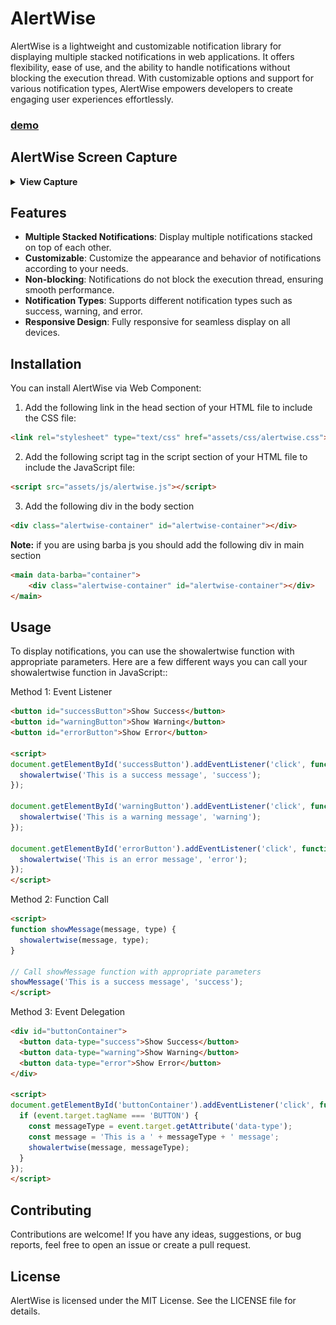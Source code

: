 # AlertWise

AlertWise is a lightweight and customizable notification library for displaying multiple stacked notifications in web applications. It offers flexibility, ease of use, and the ability to handle notifications without blocking the execution thread. With customizable options and support for various notification types, AlertWise empowers developers to create engaging user experiences effortlessly.

### <a href="https://alertwise-aarjaycreation.web.app" title="alertwise demo web">demo</a>

## AlertWise Screen Capture 

<details>
  <summary><strong>View Capture</strong></summary>
  <a href="https://alertwise-aarjaycreation.web.app"><img src="assets/images/alertwise-dark.png" alt="alertwise-dark-capture-image" /></a>

<br>

   <a href="https://alertwise-aarjaycreation.web.app"><img src="assets/images/alertwise-light.png" 
   alt="alertwise-light-capture-image" /></a>
</details>

## Features

- **Multiple Stacked Notifications**: Display multiple notifications stacked on top of each other.
- **Customizable**: Customize the appearance and behavior of notifications according to your needs.
- **Non-blocking**: Notifications do not block the execution thread, ensuring smooth performance.
- **Notification Types**: Supports different notification types such as success, warning, and error.
- **Responsive Design**: Fully responsive for seamless display on all devices.

## Installation

You can install AlertWise via Web Component:

1. Add the following link in the head section of your HTML file to include the CSS file:

```html
<link rel="stylesheet" type="text/css" href="assets/css/alertwise.css">
```

2. Add the following script tag in the script section of your HTML file to include the JavaScript file:

```html
<script src="assets/js/alertwise.js"></script>
```

3. Add the following div in the body section


```html
<div class="alertwise-container" id="alertwise-container"></div>
```

**Note:** if you are using barba js you should add the following div in main section

```html
<main data-barba="container">
    <div class="alertwise-container" id="alertwise-container"></div>
</main>
```


## Usage

To display notifications, you can use the showalertwise function with appropriate parameters. Here are a few different ways you can call your showalertwise function in JavaScript::

Method 1: Event Listener
```html
<button id="successButton">Show Success</button>
<button id="warningButton">Show Warning</button>
<button id="errorButton">Show Error</button>

<script>
document.getElementById('successButton').addEventListener('click', function() {
  showalertwise('This is a success message', 'success');
});

document.getElementById('warningButton').addEventListener('click', function() {
  showalertwise('This is a warning message', 'warning');
});

document.getElementById('errorButton').addEventListener('click', function() {
  showalertwise('This is an error message', 'error');
});
</script>

```

Method 2: Function Call

```html
<script>
function showMessage(message, type) {
  showalertwise(message, type);
}

// Call showMessage function with appropriate parameters
showMessage('This is a success message', 'success');
</script>
```
Method 3: Event Delegation

```html
<div id="buttonContainer">
  <button data-type="success">Show Success</button>
  <button data-type="warning">Show Warning</button>
  <button data-type="error">Show Error</button>
</div>

<script>
document.getElementById('buttonContainer').addEventListener('click', function(event) {
  if (event.target.tagName === 'BUTTON') {
    const messageType = event.target.getAttribute('data-type');
    const message = 'This is a ' + messageType + ' message';
    showalertwise(message, messageType);
  }
});
</script>

```

## Contributing
Contributions are welcome! If you have any ideas, suggestions, or bug reports, feel free to open an issue or create a pull request.

## License
AlertWise is licensed under the MIT License. See the LICENSE file for details.
